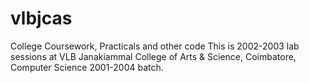 # vlbjcas
College Coursework, Practicals and other code
This is 2002-2003 lab sessions at VLB Janakiammal College of Arts & Science, Coimbatore, Computer Science 2001-2004 batch. 
